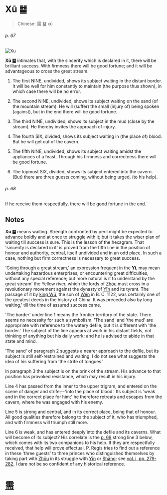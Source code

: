 # Xū ䷄

> Chinese: 需 ䷄ xū

###### p. 67

![Xu](https://88o.io/wp-content/uploads/2018/09/05-e99c80xu.jpg)

**Xū ䷄** intimates that, with the sincerity which is declared in it, there will be brilliant success. With firmness there will be good fortune; and it will be advantageous to cross the great stream.

1. The first NINE, undivided, shows its subject waiting in the distant border. It will be well for him constantly to maintain (the purpose thus shown), in which case there will be no error.

2. The second NINE, undivided, shows its subject waiting on the sand (of the mountain stream). He will (suffer) the small (injury of) being spoken (against), but in the end there will be good fortune.

3. The third NINE, undivided, shows its subject in the mud (close by the stream). He thereby invites the approach of injury.

4. The fourth SIX, divided, shows its subject waiting in (the place of) blood. But he will get out of the cavern.

5. The fifth NINE, undivided, shows its subject waiting amidst the appliances of a feast. Through his firmness and correctness there will be good fortune.

6. The topmost SIX, divided, shows its subject entered into the cavern. (But) there are three guests coming, without being urged, (to his help). 

###### p. 68

If he receive them respectfully, there will be good fortune in the end.

## Notes

**Xū ䷄** means waiting. Strength confronted by peril might be expected to advance boldly and at once to struggle with it; but it takes the wiser plan of waiting till success is sure. This is the lesson of the hexagram. That 'sincerity is declared in it' is proved from the fifth line in the position of honour and authority, central, itself undivided and in an odd place. In such a case, nothing but firm correctness is necessary to great success.

'Going through a great stream,' an expression frequent in the [**Yì**](https://en.wikipedia.org/wiki/I_Ching), may mean undertaking hazardous enterprises, or encountering great difficulties, without any special reference; but more natural is it to understand by the great stream' the Yellow river, which the lords of [Zhōu](https://en.wikipedia.org/wiki/Zhou_dynasty) must cross in a revolutionary movement against the dynasty of [Yīn](https://en.wiktionary.org/wiki/殷代) and its tyrant. The passage of it by [king Wǔ](https://en.wikipedia.org/wiki/King_Wu_of_Zhou), the son of [Wén](https://en.wikipedia.org/wiki/King_Wen_of_Zhou) in B. C. 1122, was certainly one of the greatest deeds in the history of China. It was preceded also by long waiting,' till the time of assured success came.

'The border' under line 1 means the frontier territory of the state. There seems no necessity for such a symbolism. 'The sand' and 'the mud' are appropriate with reference to the watery defile; but it is different with 'the border.' The subject of the line appears at work in his distant fields, not thinking of anything but his daily work; and he is advised to abide in that state and mind.

'The sand' of paragraph 2 suggests a nearer approach to the defile, but its subject is still self-restrained and waiting. I do not see what suggests the idea of his suffering from 'the strife of tongues.'

In paragraph 3 the subject is on the brink of the stream. His advance to that position has provoked resistance, which may result in his injury.

Line 4 has passed from the inner to the upper trigram, and entered on the scene of danger and strife;--'into the place of blood.' Its subject is 'weak and in the correct place for him;' he therefore retreats and escapes from the cavern, where he was engaged with his enemy.

Line 5 is strong and central, and in its correct place, being that of honour. All good qualities therefore belong to the subject of it, who has triumphed, and with firmness will triumph still more.

Line 6 is weak, and has entered deeply into the defile and its caverns. What will become of its subject? His correlate is the [p. 69](e8aebcsong.md#p-69) strong line 3 below, which comes with its two companions to his help. If they are respectfully received, that help will prove effectual. P. Regis tries to find out a reference in these 'three guests' to three princes who distinguished themselves by taking part with [Zhōu](https://en.wikipedia.org/wiki/Zhou_dynasty) in its struggle with [Yīn](https://en.wiktionary.org/wiki/殷代) or [Shāng](https://en.wikipedia.org/wiki/Shang_dynasty); see [vol. i, pp. 279-282](./appendix02s1.md#p-279). I dare not be so confident of any historical reference.

# [需](./e99c80xu_cn.md)
